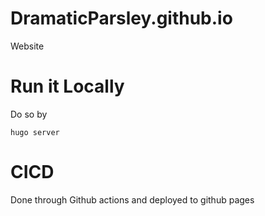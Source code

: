 # DramaticParsley.github.io
Website

# Run it Locally
Do so by 
```
hugo server
```

# CICD
Done through Github actions and deployed to github pages

